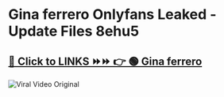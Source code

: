 
 # Gina ferrero Onlyfans Leaked - Update Files 8ehu5

## <h2><a href="https://clipsfans.com/Gina_ferrero&ref=git">🔗 Click to LINKS ⏩⏩ 👉 🟢 Gina ferrero </a></h2>

<a href="https://clipsfans.com/Gina_ferrero&ref=git" rel="nofollow" data-target="animated-image.originalLink"><img src="https://i.ibb.co.com/xMMVF88/686577567.gif" alt="Viral Video Original" style="max-width: 100%; display: inline-block;" data-target="animated-image.originalImage"></a>

